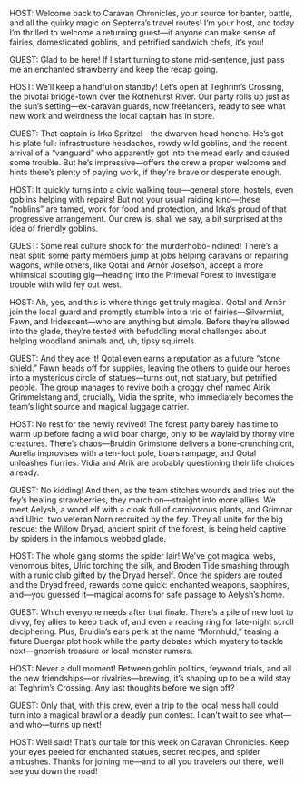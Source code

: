 HOST: Welcome back to Caravan Chronicles, your source for banter, battle, and all the quirky magic on Septerra’s travel routes! I’m your host, and today I’m thrilled to welcome a returning guest—if anyone can make sense of fairies, domesticated goblins, and petrified sandwich chefs, it’s you!

GUEST: Glad to be here! If I start turning to stone mid-sentence, just pass me an enchanted strawberry and keep the recap going.

HOST: We’ll keep a handful on standby! Let’s open at Teghrim’s Crossing, the pivotal bridge-town over the Rothehurst River. Our party rolls up just as the sun’s setting—ex-caravan guards, now freelancers, ready to see what new work and weirdness the local captain has in store.

GUEST: That captain is Irka Spritzel—the dwarven head honcho. He’s got his plate full: infrastructure headaches, rowdy wild goblins, and the recent arrival of a “vanguard” who apparently got into the mead early and caused some trouble. But he’s impressive—offers the crew a proper welcome and hints there’s plenty of paying work, if they’re brave or desperate enough.

HOST: It quickly turns into a civic walking tour—general store, hostels, even goblins helping with repairs! But not your usual raiding kind—these “noblins” are tamed, work for food and protection, and Irka’s proud of that progressive arrangement. Our crew is, shall we say, a bit surprised at the idea of friendly goblins.

GUEST: Some real culture shock for the murderhobo-inclined! There’s a neat split: some party members jump at jobs helping caravans or repairing wagons, while others, like Qotal and Arnór Josefson, accept a more whimsical scouting gig—heading into the Primeval Forest to investigate trouble with wild fey out west.

HOST: Ah, yes, and this is where things get truly magical. Qotal and Arnór join the local guard and promptly stumble into a trio of fairies—Silvermist, Fawn, and Iridescent—who are anything but simple. Before they’re allowed into the glade, they’re tested with befuddling moral challenges about helping woodland animals and, uh, tipsy squirrels.

GUEST: And they ace it! Qotal even earns a reputation as a future “stone shield.” Fawn heads off for supplies, leaving the others to guide our heroes into a mysterious circle of statues—turns out, not statuary, but petrified people. The group manages to revive both a groggy chef named Alrik Grimmelstang and, crucially, Vidia the sprite, who immediately becomes the team’s light source and magical luggage carrier.

HOST: No rest for the newly revived! The forest party barely has time to warm up before facing a wild boar charge, only to be waylaid by thorny vine creatures. There’s chaos—Bruldin Grimstone delivers a bone-crunching crit, Aurelia improvises with a ten-foot pole, boars rampage, and Qotal unleashes flurries. Vidia and Alrik are probably questioning their life choices already.

GUEST: No kidding! And then, as the team stitches wounds and tries out the fey’s healing strawberries, they march on—straight into more allies. We meet Aelysh, a wood elf with a cloak full of carnivorous plants, and Grimnar and Ulric, two veteran Norn recruited by the fey. They all unite for the big rescue: the Willow Dryad, ancient spirit of the forest, is being held captive by spiders in the infamous webbed glade.

HOST: The whole gang storms the spider lair! We’ve got magical webs, venomous bites, Ulric torching the silk, and Broden Tide smashing through with a runic club gifted by the Dryad herself. Once the spiders are routed and the Dryad freed, rewards come quick: enchanted weapons, sapphires, and—you guessed it—magical acorns for safe passage to Aelysh’s home.

GUEST: Which everyone needs after that finale. There’s a pile of new loot to divvy, fey allies to keep track of, and even a reading ring for late-night scroll deciphering. Plus, Bruldin’s ears perk at the name “Mornhuld,” teasing a future Duergar plot hook while the party debates which mystery to tackle next—gnomish treasure or local monster rumors.

HOST: Never a dull moment! Between goblin politics, feywood trials, and all the new friendships—or rivalries—brewing, it’s shaping up to be a wild stay at Teghrim’s Crossing. Any last thoughts before we sign off?

GUEST: Only that, with this crew, even a trip to the local mess hall could turn into a magical brawl or a deadly pun contest. I can’t wait to see what—and who—turns up next!

HOST: Well said! That’s our tale for this week on Caravan Chronicles. Keep your eyes peeled for enchanted statues, secret recipes, and spider ambushes. Thanks for joining me—and to all you travelers out there, we’ll see you down the road!